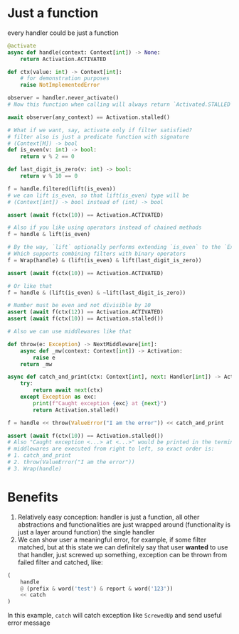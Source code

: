 # Just a function

every handler could be just a function

```python
@activate
async def handle(context: Context[int]) -> None:
    return Activation.ACTIVATED

def ctx(value: int) -> Context[int]:
    # for demonstration purposes
    raise NotImplementedError

observer = handler.never_activate()
# Now this function when calling will always return `Activated.STALLED`

await observer(any_context) == Activation.stalled()

# What if we want, say, activate only if filter satisfied?
# filter also is just a predicate function with signature
# (Context[M]) -> bool
def is_even(v: int) -> bool:
    return v % 2 == 0

def last_digit_is_zero(v: int) -> bool:
    return v % 10 == 0

f = handle.filtered(lift(is_even))
# we can lift is_even, so that lift(is_even) type will be
# (Context[int]) -> bool instead of (int) -> bool

assert (await f(ctx(10)) == Activation.ACTIVATED)

# Also if you like using operators instead of chained methods
f = handle & lift(is_even)

# By the way, `lift` optionally performs extending `is_even` to the `ExtendedFilter` type
# Which supports combining filters with binary operators
f = Wrap(handle) & (lift(is_even) & lift(last_digit_is_zero))

assert (await f(ctx(10)) == Activation.ACTIVATED)

# Or like that
f = handle & (lift(is_even) & ~lift(last_digit_is_zero))

# Number must be even and not divisible by 10
assert (await f(ctx(12)) == Activation.ACTIVATED)
assert (await f(ctx(10)) == Activation.stalled())

# Also we can use middlewares like that

def throw(e: Exception) -> NextMiddleware[int]:
    async def _mw(context: Context[int]) -> Activation:
        raise e
    return _mw

async def catch_and_print(ctx: Context[int], next: Handler[int]) -> Activation:
    try:
        return await next(ctx)
    except Exception as exc:
        print(f"Caught exception {exc} at {next}")
        return Activation.stalled()

f = handle << throw(ValueError("I am the error")) << catch_and_print

assert (await f(ctx(10)) == Activation.stalled())
# Also "Caught exception <...> at <...>" would be printed in the terminal
# middlewares are executed from right to left, so exact order is:
# 1. catch_and_print
# 2. throw(ValueError("I am the error"))
# 3. Wrap(handle)
```

# Benefits

1. Relatively easy conception: handler is just a function, all other abstractions and functionalities are just wrapped around (functionality is just a layer around function) the single handler
2. We can show user a meaningful error, for example, if some filter matched, but at this state we can definitely say that user **wanted** to use that handler, just screwed up something, exception can be thrown from failed filter and catched, like:
```python
(
    handle
    @ (prefix & word('test') & report & word('123'))
    << catch
)
```
In this example, `catch` will catch exception like `ScrewedUp` and send useful error message
